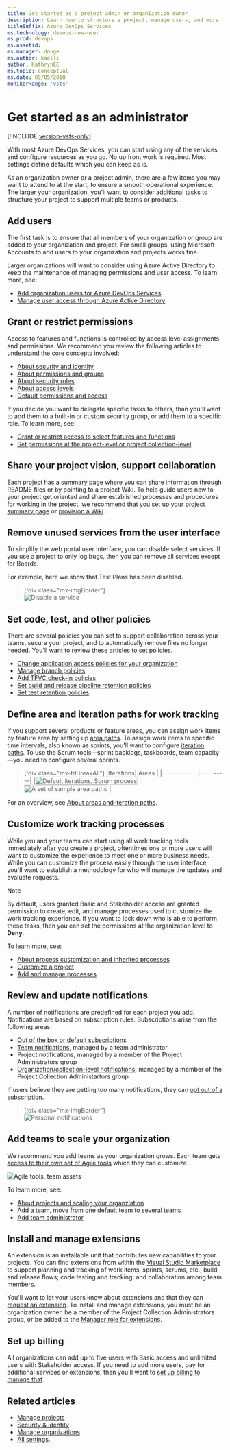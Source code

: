 ```yaml
---
title: Get started as a project admin or organization owner
description: Learn how to structure a project, manage users, and more to support your software development teams
titleSuffix: Azure DevOps Services
ms.technology: devops-new-user 
ms.prod: devops
ms.assetid: 
ms.manager: douge
ms.author: kaelli
author: KathrynEE
ms.topic: conceptual
ms.date: 09/05/2018
monikerRange: 'vsts'
---
```



# Get started as an administrator

[!INCLUDE [version-vsts-only](../_shared/version-vsts-only.md)]  

With most Azure DevOps Services, you can start using any of the services and configure resources as you go. No up front work is required. Most settings define defaults which you can keep as is.  

As an organization owner or a project admin, there are a few items you may want to attend to at the start, to ensure a smooth operational experience. The larger your organization, you'll want to consider additional tasks to structure your project to support multiple teams or products. 

## Add users  

The first task is to ensure that all members of your organization or group are added to your organization and project. For small groups, using Microsoft Accounts to add users to your organization and projects works fine. 

Larger organizations will want to consider using Azure Active Directory to keep the maintenance of managing permissions and user access. To learn more, see: 
- [Add organization users for Azure DevOps Services](../organizations/accounts/add-organization-users-from-user-hub.md)
- [Manage user access through Azure Active Directory](../organizations/accounts/access-with-azure-ad.md) 

## Grant or restrict permissions 

Access to features and functions is controlled by access level assignments and permissions. We recommend you review the following articles to understand the core concepts involved:  
- [About security and identity](../organizations/security/about-security-identity.md)  
- [About permissions and groups](../organizations/security/about-permissions.md)  
- [About security roles](../organizations/security/about-security-roles.md)  
- [About access levels](../organizations/security/access-levels.md)  
- [Default permissions and access](../organizations/security/permissions-access.md) 

If you decide you want to delegate specific tasks to others, than you'll want to add them to a built-in or custom security group, or add them to a specific role. To learn more, see: 

- [Grant or restrict access to select features and functions](../organizations/security/restrict-access.md)  
- [Set permissions at the project-level or project collection-level](../organizations/security/set-project-collection-level-permissions.md)


## Share your project vision, support collaboration 

Each project has a summary page where you can share information through README files or by pointing to a project Wiki. To help guide users new to your project get oriented and share established processes and procedures for working in the project, we recommend that you [set up your project summary page](../project/wiki/project-vision-status.md) or [provision a Wiki](../project/wiki/wiki-create-repo.md). 

## Remove unused services from the user interface

To simplify the web portal user interface, you can disable select services. If you use a project to only log bugs, then you can remove all services except for Boards. 

For example, here we show that Test Plans has been disabled.

> [!div class="mx-imgBorder"]  
> ![Disable a service](_img/services/set-service-visibility.png)   


## Set code, test, and other policies 

There are several policies you can set to support collaboration across your teams, secure your project, and to automatically remove files no longer needed. You'll want to review these articles to set policies. 

- [Change application access policies for your organization](../organizations/accounts/change-application-access-policies-vs.md)  
- [Manage branch policies](../repos/git/branch-policies.md)  
- [Add TFVC check-in policies](../repos/tfvc/add-check-policies.md)  
- [Set build and release pipeline retention policies](../pipelines/policies/retention.md) 
- [Set test retention policies](../test/how-long-to-keep-test-results.md) 

## Define area and iteration paths for work tracking
If you support several products or feature areas, you can assign work items by feature area by setting up [area paths](../organizations/settings/set-area-paths.md). To assign work items to specific time intervals, also known as sprints, you'll want to configure [iteration paths](../organizations/settings/set-iteration-paths-sprints.md). To use the Scrum tools&mdash;sprint backlogs, taskboards, team capacity&mdash;you need to configure several sprints. 


> [!div class="mx-tdBreakAll"] 
> |Iterations| Areas |
> |-------------|----------| 
> |<img src="../organizations/settings/_img/areas/areas-iterations-iterations-intro-ts-2016.png" alt="Default iterations, Scrum process" style="border: 1px solid #C3C3C3;" /> | <img src="../organizations/settings/_img/areas/areas-iterations-areas-intro-ts-2016.png" alt="A set of sample area paths" style="border: 1px solid #C3C3C3;" /> | 

For an overview, see [About areas and iteration paths](../organizations/settings/about-areas-iterations.md).

## Customize work tracking processes  
While you and your teams can start using all work tracking tools immediately after you create a project, oftentimes one or more users will want to customize the experience to meet one or more business needs. While you can customize the process easily through the user interface, you'll want to establish a methodology for who will manage the updates and evaluate requests. 

> [!NOTE]   
> By default, users granted Basic and Stakeholder access are granted permission to create, edit, and manage processes used to customize the work tracking experience. If you want to lock down who is able to perform these tasks, then you can set the permissions at the organization level to **Deny**. 

To learn more, see: 
- [About process customization and inherited processes](../organizations/settings/work/inheritance-process-model.md)  
- [Customize a project](../organizations/settings/work/customize-process.md)  
- [Add and manage processes](../organizations/settings/work/manage-process.md)  

## Review and update notifications

A number of notifications are predefined for each project you add. Notifications are based on subscription rules. Subscriptions arise from the following areas:

- [Out of the box or default subscriptions](../notifications/oob-built-in-notifications.md)
- [Team notifications](../notifications/howto-manage-team-notifications.md), managed by a team administrator
- Project notifications, managed by a member of the Project Administrators group
- [Organization/collection-level notifications](../notifications/howto-manage-organization-notifications.md), managed by a member of the Project Collection Administartors group

If users believe they are getting too many notifications, they can [opt out of a subscription](../notifications/howto-manage-personal-notifications.md). 

> [!div class="mx-imgBorder"]  
> ![Personal notifications](_img/services/personal-notifications.png)   

## Add teams to scale your organization 

We recommend you add teams as your organization grows. Each team gets [access to their own set of Agile tools](../organizations/settings/about-teams-and-settings.md) which they can customize. 

![Agile tools, team assets](../organizations/settings/_img/agile-tools/agile-tools-team-assets-post-2018.png)

To learn more, see: 
- [About projects and scaling your organziation](../organizations/projects/about-projects.md)  
- [Add a team, move from one default team to several teams](../organizations/settings/add-teams.md)  
- [Add team administrator](../organizations/settings/add-team-administrator.md)  

## Install and manage extensions 

An extension is an installable unit that contributes new capabilities to your projects. You can find extensions from within the [Visual Studio Marketplace](https://marketplace.visualstudio.com/vsts) to support planning and tracking of work items, sprints, scrums, etc.; build and release flows; code testing and tracking; and collaboration among team members. 

You'll want to let your users know about extensions and that they can [request an extension](../marketplace/request-extensions.md). To install and manage extensions, you must be an organization owner, be a member of the Project Collection Administrators group, or be added to the [Manager role for extensions](../marketplace/how-to/grant-permissions.md).

## Set up billing
All organizations can add up to five users with Basic access and unlimited users with Stakeholder access. If you need to add more users, pay for additional services or extensions, then you'll want to [set up billing to manage that](../organizations/billing/set-up-billing-for-your-organization-vs.md).  


## Related articles

- [Manage projects](../organizations/projects/index.md)
- [Security & identity](../organizations/security/index.md)
- [Manage organizations](../organizations/accounts/index.md)
- [All settings](../organizations/settings/about-settings.md).  